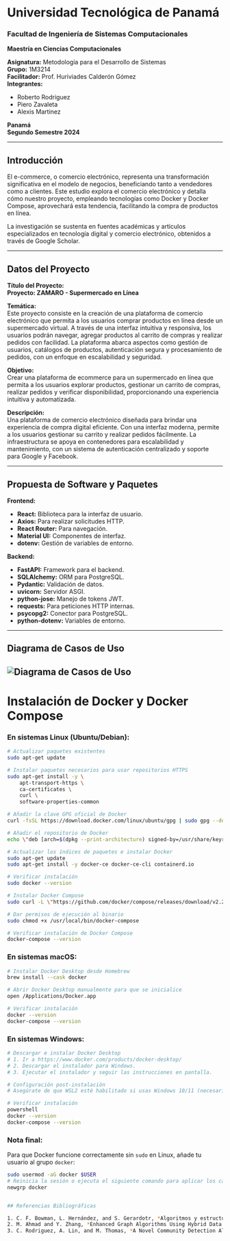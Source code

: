 # Universidad Tecnológica de Panamá
### Facultad de Ingeniería de Sistemas Computacionales
**Maestría en Ciencias Computacionales**

**Asignatura:** Metodología para el Desarrollo de Sistemas  
**Grupo:** 1M3214  
**Facilitador:** Prof. Huriviades Calderón Gómez  
**Integrantes:**
- Roberto Rodriguez 
- Piero Zavaleta 
- Alexis Martinez 

**Panamá**  
**Segundo Semestre 2024**

---

## Introducción

El e-commerce, o comercio electrónico, representa una transformación significativa en el modelo de negocios, beneficiando tanto a vendedores como a clientes. Este estudio explora el comercio electrónico y detalla cómo nuestro proyecto, empleando tecnologías como Docker y Docker Compose, aprovechará esta tendencia, facilitando la compra de productos en línea.

La investigación se sustenta en fuentes académicas y artículos especializados en tecnología digital y comercio electrónico, obtenidos a través de Google Scholar.

---

## Datos del Proyecto

**Título del Proyecto:**  
**Proyecto: ZAMARO - Supermercado en Línea**

**Temática:**  
Este proyecto consiste en la creación de una plataforma de comercio electrónico que permita a los usuarios comprar productos en línea desde un supermercado virtual. A través de una interfaz intuitiva y responsiva, los usuarios podrán navegar, agregar productos al carrito de compras y realizar pedidos con facilidad. La plataforma abarca aspectos como gestión de usuarios, catálogos de productos, autenticación segura y procesamiento de pedidos, con un enfoque en escalabilidad y seguridad.

**Objetivo:**  
Crear una plataforma de ecommerce para un supermercado en línea que permita a los usuarios explorar productos, gestionar un carrito de compras, realizar pedidos y verificar disponibilidad, proporcionando una experiencia intuitiva y automatizada.

**Descripción:**  
Una plataforma de comercio electrónico diseñada para brindar una experiencia de compra digital eficiente. Con una interfaz moderna, permite a los usuarios gestionar su carrito y realizar pedidos fácilmente. La infraestructura se apoya en contenedores para escalabilidad y mantenimiento, con un sistema de autenticación centralizado y soporte para Google y Facebook.

---

## Propuesta de Software y Paquetes

**Frontend:**
- **React:** Biblioteca para la interfaz de usuario.
- **Axios:** Para realizar solicitudes HTTP.
- **React Router:** Para navegación.
- **Material UI:** Componentes de interfaz.
- **dotenv:** Gestión de variables de entorno.

**Backend:**
- **FastAPI:** Framework para el backend.
- **SQLAlchemy:** ORM para PostgreSQL.
- **Pydantic:** Validación de datos.
- **uvicorn:** Servidor ASGI.
- **python-jose:** Manejo de tokens JWT.
- **requests:** Para peticiones HTTP internas.
- **psycopg2:** Conector para PostgreSQL.
- **python-dotenv:** Variables de entorno.

---

## Diagrama de Casos de Uso

![Diagrama de Casos de Uso](images/diagrama_casos_uso.png)
---

# Instalación de Docker y Docker Compose

### En sistemas Linux (Ubuntu/Debian):

```bash
# Actualizar paquetes existentes
sudo apt-get update

# Instalar paquetes necesarios para usar repositorios HTTPS
sudo apt-get install -y \
    apt-transport-https \
    ca-certificates \
    curl \
    software-properties-common

# Añadir la clave GPG oficial de Docker
curl -fsSL https://download.docker.com/linux/ubuntu/gpg | sudo gpg --dearmor -o /usr/share/keyrings/docker-archive-keyring.gpg

# Añadir el repositorio de Docker
echo \"deb [arch=$(dpkg --print-architecture) signed-by=/usr/share/keyrings/docker-archive-keyring.gpg] https://download.docker.com/linux/ubuntu $(lsb_release -cs) stable\" | sudo tee /etc/apt/sources.list.d/docker.list > /dev/null

# Actualizar los índices de paquetes e instalar Docker
sudo apt-get update
sudo apt-get install -y docker-ce docker-ce-cli containerd.io

# Verificar instalación
sudo docker --version

# Instalar Docker Compose
sudo curl -L \"https://github.com/docker/compose/releases/download/v2.22.0/docker-compose-$(uname -s)-$(uname -m)\" -o /usr/local/bin/docker-compose

# Dar permisos de ejecución al binario
sudo chmod +x /usr/local/bin/docker-compose

# Verificar instalación de Docker Compose
docker-compose --version
```

### En sistemas macOS:

```bash
# Instalar Docker Desktop desde Homebrew
brew install --cask docker

# Abrir Docker Desktop manualmente para que se inicialice
open /Applications/Docker.app

# Verificar instalación
docker --version
docker-compose --version
```

### En sistemas Windows:

```bash
# Descargar e instalar Docker Desktop
# 1. Ir a https://www.docker.com/products/docker-desktop/
# 2. Descargar el instalador para Windows.
# 3. Ejecutar el instalador y seguir las instrucciones en pantalla.

# Configuración post-instalación
# Asegúrate de que WSL2 esté habilitado si usas Windows 10/11 (necesario para Docker).

# Verificar instalación
powershell
docker --version
docker-compose --version
```

### Nota final:
Para que Docker funcione correctamente sin `sudo` en Linux, añade tu usuario al grupo `docker`:

```bash
sudo usermod -aG docker $USER
# Reinicia la sesión o ejecuta el siguiente comando para aplicar los cambios inmediatamente:
newgrp docker


## Referencias Bibliográficas

1. C. F. Bowman, L. Hernández, and S. Gerardotr, *Algoritmos y estructuras de datos: aproximación en C.*, 1999.
2. M. Ahmad and Y. Zhang, *Enhanced Graph Algorithms Using Hybrid Data Structures,* IEEE International Conference on Big Data, 2023.
3. C. Rodriguez, A. Lin, and M. Thomas, *A Novel Community Detection Algorithm for Sparse Data Networks,* IEEE Transactions on Knowledge and Data Engineering, vol. 35, no. 5, pp. 876-888, 2023.

